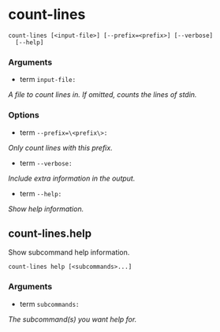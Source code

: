 # count-lines

<!-- Generated by swift-argument-parser -->

```
count-lines [<input-file>] [--prefix=<prefix>] [--verbose]
  [--help]
```

### Arguments

- term `input-file:`

*A file to count lines in. If omitted, counts the lines of stdin.*


### Options

- term `--prefix=\<prefix\>:`

*Only count lines with this prefix.*


- term `--verbose:`

*Include extra information in the output.*


- term `--help:`

*Show help information.*


## count-lines.help

Show subcommand help information.

```
count-lines help [<subcommands>...]
```

### Arguments

- term `subcommands:`

*The subcommand(s) you want help for.*
